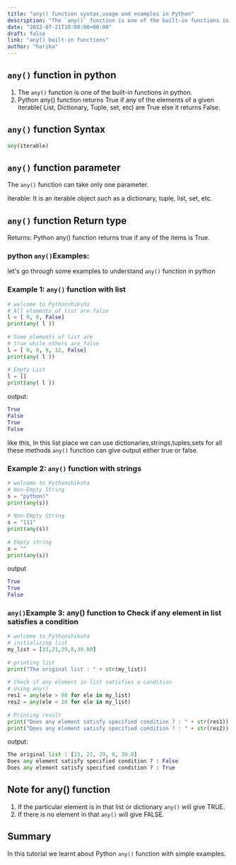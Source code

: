 ```yaml
---
title: "any() function syntax,usage and examples in Python"
description: "The `any()` function is one of the built-in functions in python"
date: "2022-07-21T10:00:00+00:00"
draft: false
link: "any() built-in functions"
author: "harika"
---
```


## `any()` function in python

1. The `any()` function is one of the built-in functions in python.
2. Python any() function returns True if any of the elements of a given       iterable( List, Dictionary, Tuple, set, etc) are True else it returns False. 

## `any()` function Syntax

```python
any(iterable)
```

## `any()` function parameter

The `any()` function can take only one parameter.

Iterable: 
It is an iterable object such as a dictionary, tuple, list, set, etc.                 

## `any()` function Return type

Returns: 
Python any() function returns true if any of the items is True.

### python `any()`Examples:
let's go through some  examples to understand `any()` function in python

### Example 1: `any()` function with list

```python
# welcome to Pythonshiksha
# All elements of list are false
l = [ 0, 0, False]
print(any( l ))
 
# Some elements of list are
# true while others are false
l = [ 0, 0, 9, 12, False]
print(any( l ))
 
# Empty List
l = []
print(any( l ))
```

output:

```python
True
False
True
False
```

like this, In this list place we can use dictionaries,strings,tuples,sets for all these methods `any()` function can give output either true or false.


### Example 2: `any()` function with strings

```python
# welcome to Pythonshiksha
# Non-Empty String
s = "python!"
print(any(s))
 
# Non-Empty String
s = "111"
print(any(s))
 
# Empty string
s = ""
print(any(s))
```
output
```python
True
True
False
```
### `any()`Example 3: any() function to Check if any element in list satisfies a condition

```python
# welcome to Pythonshiksha
# initializing list
my_list = [33,21,29,8,39.80]
 
# printing list
print("The original list : " + str(my_list))
 
# Check if any element in list satisfies a condition
# Using any()
res1 = any(ele > 80 for ele in my_list)
res2 = any(ele < 10 for ele in my_list)
 
# Printing result
print("Does any element satisfy specified condition ? : " + str(res1))
print("Does any element satisfy specified condition ? : " + str(res2))
```
output:

```python
The original list : [33, 21, 29, 8, 39.8]
Does any element satisfy specified condition ? : False
Does any element satisfy specified condition ? : True
```
## Note for any() function

1. If the particular element is in that list or dictionary `any()` will give  TRUE.
2. If there is no element in that `any()` will give FALSE.

## Summary
In this tutorial we learnt about Python `any()` function with simple examples.




